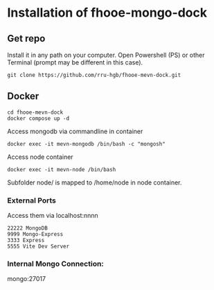 # Installation of fhooe-mongo-dock

## Get repo

Install it in any path on your computer.
Open Powershell (PS) or other Terminal (prompt may be different in this case).

```shell
git clone https://github.com/rru-hgb/fhooe-mevn-dock.git
```

## Docker

```
cd fhooe-mevn-dock
docker compose up -d
```
Access mongodb via commandline in container
```
docker exec -it mevn-mongodb /bin/bash -c "mongosh"
```
Access node container
```
docker exec -it mevn-node /bin/bash
```
Subfolder node/ is mapped to /home/node in node container. 


### External Ports

Access them via localhost:nnnn
```
22222 MongoDB 
9999 Mongo-Express
3333 Express
5555 Vite Dev Server
```

### Internal Mongo Connection:

mongo:27017